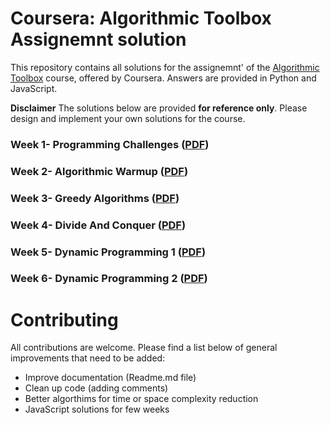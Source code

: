# Coursera: Algorithmic Toolbox Assignemnt solution
This repository contains all solutions for the assignemnt' of the  [Algorithmic Toolbox](https://www.coursera.org/learn/algorithmic-toolbox) course, offered by Coursera. Answers are provided in Python and JavaScript.

**Disclaimer** The solutions below are provided **for reference only**. Please design and implement your own solutions for the course.

### Week 1- Programming Challenges ([PDF](/week1_programming_challenges/week1_programming_challenges.pdf))


### Week 2- Algorithmic Warmup ([PDF](/week1_programming_challenges/week2_algorithmic_warmup.pdf))


### Week 3- Greedy Algorithms ([PDF](/week1_programming_challenges/week3_greedy_algorithms.pdf))


### Week 4- Divide And Conquer ([PDF](/week1_programming_challenges/week4_divide_and_conquer.pdf))


### Week 5- Dynamic Programming 1 ([PDF](/week1_programming_challenges/week5_dynamic_programming1.pdf))


### Week 6- Dynamic Programming 2 ([PDF](/week1_programming_challenges/week6_dynamic_programming2.pdf))



# Contributing

All contributions are welcome. Please find a list below of general improvements that need to be added:
- Improve documentation (Readme.md file)
- Clean up code (adding comments)
- Better algorthims for time or space complexity reduction
- JavaScript solutions for few weeks


